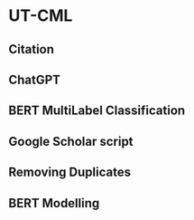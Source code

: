 # UT-CML

## Citation

## ChatGPT

## BERT MultiLabel Classification

## Google Scholar script

## Removing Duplicates

## BERT Modelling
